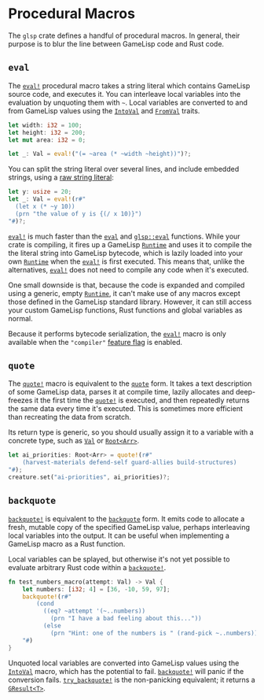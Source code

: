 # Procedural Macros

The `glsp` crate defines a handful of procedural macros. In general, their purpose is to blur the 
line between GameLisp code and Rust code.


## `eval`

The [`eval!`] procedural macro takes a string literal which contains GameLisp source code, and 
executes it. You can interleave local variables into the evaluation by unquoting them with `~`.
Local variables are converted to and from GameLisp values using the [`IntoVal`] and [`FromVal`] 
traits.

[`eval!`]: https://docs.rs/glsp/*/glsp/macro.eval.html
[`IntoVal`]: https://docs.rs/glsp/*/glsp/trait.IntoVal.html
[`FromVal`]: https://docs.rs/glsp/*/glsp/trait.FromVal.html

```rust
let width: i32 = 100;
let height: i32 = 200;
let mut area: i32 = 0;

let _: Val = eval!("(= ~area (* ~width ~height))")?;
```

You can split the string literal over several lines, and include embedded strings, using a
[raw string literal](https://doc.rust-lang.org/reference/tokens.html#raw-string-literals):

```rust
let y: usize = 20;
let _: Val = eval!(r#"
  (let x (* ~y 10))
  (prn "the value of y is {(/ x 10)}")
"#)?;
```

[`eval!`] is much faster than the [`eval`](../std/eval) and [`glsp::eval`] functions. While your 
crate is compiling, it fires up a GameLisp [`Runtime`] and uses it to compile the the literal 
string into GameLisp bytecode, which is lazily loaded into your own [`Runtime`] when the 
[`eval!`] is first executed. This means that, unlike the alternatives, [`eval!`] does not
need to compile any code when it's executed.

[`glsp::eval`]: https://docs.rs/glsp/*/glsp/fn.eval.html
[`Runtime`]: https://docs.rs/glsp/*/glsp/struct.Runtime.html

One small downside is that, because the code is expanded and compiled using a generic, empty 
[`Runtime`], it can't make use of any macros except those defined in the GameLisp standard 
library. However, it can still access your custom GameLisp functions, Rust functions and global 
variables as normal.

Because it performs bytecode serialization, the [`eval!`] macro is only available when the 
`"compiler"` [feature flag](feature-flags.md) is enabled.


## `quote`

The [`quote!`] macro is equivalent to the [`quote`](../std/quote) form. It takes a text description
of some GameLisp data, parses it at compile time, lazily allocates and deep-freezes it the first
time the [`quote!`] is executed, and then repeatedly returns the same data every time it's 
executed. This is sometimes more efficient than recreating the data from scratch.

Its return type is generic, so you should usually assign it to a variable with a concrete type,
such as [`Val`] or [`Root<Arr>`].

[`quote!`]: https://docs.rs/glsp/*/glsp/macro.quote.html
[`Val`]: https://docs.rs/glsp/*/glsp/enum.Val.html
[`Root<Arr>`]: https://docs.rs/glsp/*/glsp/struct.Arr.html

```rust
let ai_priorities: Root<Arr> = quote!(r#"
	(harvest-materials defend-self guard-allies build-structures)
"#);
creature.set("ai-priorities", ai_priorities)?;
```


## `backquote`

[`backquote!`] is equivalent to the [`backquote`](../std/backquote) form. It emits code to 
allocate a fresh, mutable copy of the specified GameLisp value, perhaps interleaving local 
variables into the output. It can be useful when implementing a GameLisp macro as a Rust 
function.

Local variables can be splayed, but otherwise it's not yet possible to evaluate arbitrary
Rust code within a [`backquote!`].

[`backquote!`]: https://docs.rs/glsp/*/glsp/macro.backquote.html

```rust
fn test_numbers_macro(attempt: Val) -> Val {
	let numbers: [i32; 4] = [36, -10, 59, 97];
	backquote!(r#"
		(cond 
		  ((eq? ~attempt '(~..numbers))
		    (prn "I have a bad feeling about this..."))
		  (else
		    (prn "Hint: one of the numbers is " (rand-pick ~..numbers))))
	"#)
}
```

Unquoted local variables are converted into GameLisp values using the [`IntoVal`] macro, which
has the potential to fail. [`backquote!`] will panic if the conversion fails. [`try_backquote!`]
is the non-panicking equivalent; it returns a [`GResult<T>`].

[`try_backquote!`]: https://docs.rs/glsp/*/glsp/macro.try_backquote.html
[`GResult<T>`]: https://docs.rs/glsp/*/glsp/type.GResult.html
